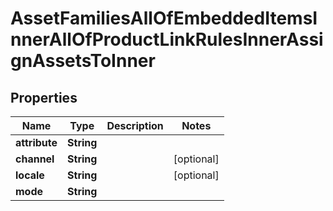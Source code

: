 

# AssetFamiliesAllOfEmbeddedItemsInnerAllOfProductLinkRulesInnerAssignAssetsToInner


## Properties

| Name | Type | Description | Notes |
|------------ | ------------- | ------------- | -------------|
|**attribute** | **String** |  |  |
|**channel** | **String** |  |  [optional] |
|**locale** | **String** |  |  [optional] |
|**mode** | **String** |  |  |



